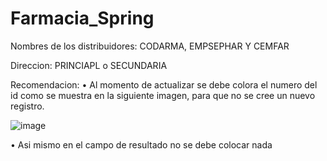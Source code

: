 # Farmacia_Spring

Nombres de los distribuidores: CODARMA, EMPSEPHAR Y CEMFAR

Direccion: PRINCIAPL o SECUNDARIA

Recomendacion:
• Al momento de actualizar se debe colora el numero del id como se muestra en la siguiente imagen, para que no se cree un nuevo registro.

![image](https://user-images.githubusercontent.com/90325961/195920792-2a8d8524-621c-475d-b8af-fbd643c5f49b.png)

• Asi mismo en el campo de resultado no se debe colocar nada
